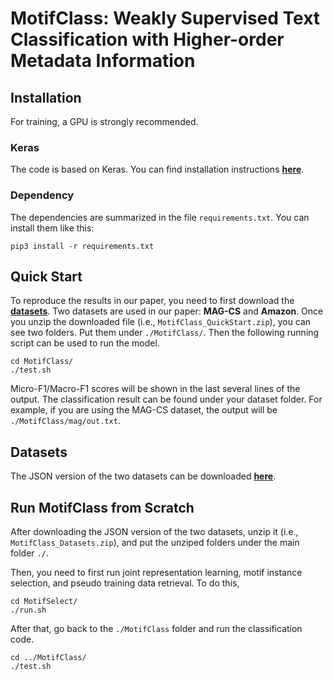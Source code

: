 # MotifClass: Weakly Supervised Text Classification with Higher-order Metadata Information

## Installation
For training, a GPU is strongly recommended.

### Keras
The code is based on Keras. You can find installation instructions [**here**](https://keras.io/#installation).

### Dependency
The dependencies are summarized in the file ```requirements.txt```. You can install them like this:

```
pip3 install -r requirements.txt
```

## Quick Start
To reproduce the results in our paper, you need to first download the [**datasets**](https://gofile.io/d/Ra5EH7). Two datasets are used in our paper: **MAG-CS** and **Amazon**. Once you unzip the downloaded file (i.e., ```MotifClass_QuickStart.zip```), you can see two folders. Put them under ```./MotifClass/```. Then the following running script can be used to run the model.

```
cd MotifClass/
./test.sh
```

Micro-F1/Macro-F1 scores will be shown in the last several lines of the output. The classification result can be found under your dataset folder. For example, if you are using the MAG-CS dataset, the output will be ```./MotifClass/mag/out.txt```.

## Datasets
The JSON version of the two datasets can be downloaded [**here**](https://gofile.io/d/JXPZyt).

## Run MotifClass from Scratch
After downloading the JSON version of the two datasets, unzip it (i.e., ```MotifClass_Datasets.zip```), and put the unziped folders under the main folder ```./```.

Then, you need to first run joint representation learning, motif instance selection, and pseudo training data retrieval. To do this,

```
cd MotifSelect/
./run.sh
```

After that, go back to the ```./MotifClass``` folder and run the classification code.

```
cd ../MotifClass/
./test.sh
```
